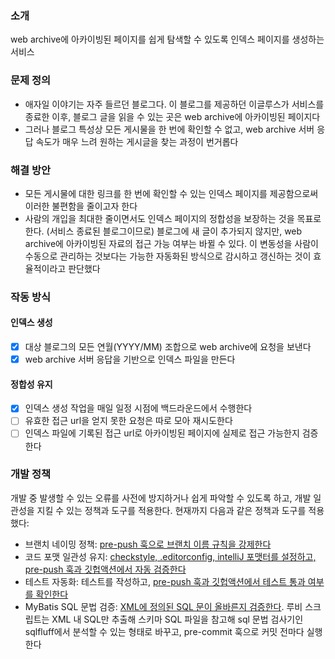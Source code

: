 ### 소개
web archive에 아카이빙된 페이지를 쉽게 탐색할 수 있도록 인덱스 페이지를 생성하는 서비스

### 문제 정의
- 애자일 이야기는 자주 들르던 블로그다. 이 블로그를 제공하던 이글루스가 서비스를 종료한 이후, 블로그 글을 읽을 수 있는 곳은 web archive에 아카이빙된 페이지다
- 그러나 블로그 특성상 모든 게시물을 한 번에 확인할 수 없고, web archive 서버 응답 속도가 매우 느려 원하는 게시글을 찾는 과정이 번거롭다

### 해결 방안
- 모든 게시물에 대한 링크를 한 번에 확인할 수 있는 인덱스 페이지를 제공함으로써 이러한 불편함을 줄이고자 한다
- 사람의 개입을 최대한 줄이면서도 인덱스 페이지의 정합성을 보장하는 것을 목표로 한다. (서비스 종료된 블로그이므로) 블로그에 새 글이 추가되지 않지만, web archive에 아카이빙된 자료의 접근 가능 여부는 바뀔 수 있다. 이 변동성을 사람이 수동으로 관리하는 것보다는 가능한 자동화된 방식으로 감시하고 갱신하는 것이 효율적이라고 판단했다

### 작동 방식
#### 인덱스 생성
- [x] 대상 블로그의 모든 연월(YYYY/MM) 조합으로 web archive에 요청을 보낸다
- [x] web archive 서버 응답을 기반으로 인덱스 파일을 만든다
#### 정합성 유지
- [x] 인덱스 생성 작업을 매일 일정 시점에 백드라운드에서 수행한다
- [ ] 유효한 접근 url을 얻지 못한 요청은 따로 모아 재시도한다
- [ ] 인덱스 파일에 기록된 접근 url로 아카이빙된 페이지에 실제로 접근 가능한지 검증한다

### 개발 정책
개발 중 발생할 수 있는 오류를 사전에 방지하거나 쉽게 파악할 수 있도록 하고, 개발 일관성을 지킬 수 있는 정책과 도구를 적용한다. 현재까지 다음과 같은 정책과 도구를 적용했다:

- 브랜치 네이밍 정책: [pre-push 훅으로 브랜치 이름 규칙을 강제한다](https://github.com/rogarithm/gen-idx-page/pull/9)
- 코드 포맷 일관성 유지: [checkstyle, .editorconfig, intelliJ 포맷터를 설정하고, pre-push 훅과 깃헙액션에서 자동 검증한다](https://github.com/rogarithm/gen-idx-page/pulls?q=is%3Apr+is%3Aclosed+label%3Aformatting)
- 테스트 자동화: 테스트를 작성하고, [pre-push 훅과 깃헙액션에서 테스트 통과 여부를 확인한다](https://github.com/rogarithm/gen-idx-page/pull/40)
- MyBatis SQL 문법 검증: [XML에 정의된 SQL 문이 올바른지 검증한다](https://github.com/rogarithm/gen-idx-page/pull/33). 루비 스크립트는 XML 내 SQL만 추출해 스키마 SQL 파일을 참고해 sql 문법 검사기인 sqlfluff에서 분석할 수 있는 형태로 바꾸고, pre-commit 훅으로 커밋 전마다 실행한다
